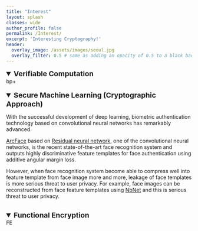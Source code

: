 ```yaml
---
title: "Interest"
layout: splash
classes: wide
author_profile: false
permalink: /Interest/
excerpt: 'Interesting Cryptography!'
header:
  overlay_image: /assets/images/seoul.jpg
  overlay_filter: 0.5 # same as adding an opacity of 0.5 to a black background
---
```


<details open>
    <summary style="font-size:1.2rem; font-weight:bold;">
        Verifiable Computation
    </summary>
    bp+
</details>

<br>

<details open>
    <summary style="font-size:1.2rem; font-weight:bold;">
        Secure Machine Learning (Cryptographic Approach)
    </summary>
    <p>With the successful development of deep learning, biometric authentication technology based on convolutional neural networks has remarkably advanced.</p>
    <p><A href="https://arxiv.org/abs/1801.07698/">ArcFace</A> based on <A href="https://arxiv.org/abs/1512.03385">Residual neural network</A>, one of the convolutional neural networks, is the recent state-of-the-art face recognition system and outputs highly discriminative feature templates for face authentication using additive angular margin loss.</p>
    <p>However, when face recognition system become able to compress well into feature template from face image more and more, leakage of face templates is more serious threat to user privacy. For example, face images can be reconstructed from face feature templates using <A href="https://arxiv.org/abs/1703.00832">NbNet</A> and this is serious threat to user privacy.</p>
</details>

<br>

<details open>
    <summary style="font-size:1.2rem; font-weight:bold;">
        Functional Encryption
    </summary>
    FE
</details>